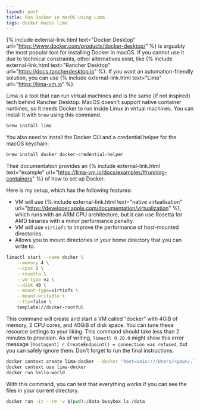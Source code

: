 ```yaml
---
layout: post
title: Run Docker in macOS Using Lima
tags: docker macos lima
---
```


{% include external-link.html text="Docker Desktop" url="https://www.docker.com/products/docker-desktop/" %}
is arguably the most popular tool for installing Docker in macOS. If you cannot use it due to technical constraints,
other alternatives exist, like {% include external-link.html text="Rancher Desktop" url="https://docs.rancherdesktop.io" %}.
If you want an automation-friendly solution, you can use {% include external-link.html text="Lima" url="https://lima-vm.io" %}.

Lima is a tool that can run virtual machines and is the same (if not inspired) tech behind Rancher Desktop.
MacOS doesn't support native container runtimes, so it needs Docker to run inside Linux in virtual machines.
You can install it with `brew` using this command.

```sh
brew install lima
```

You also need to install the Docker CLI and a credential helper for the macOS keychain:

```sh
brew install docker docker-credential-helper
```

Their documentation provides an {% include external-link.html text="example" url="https://lima-vm.io/docs/examples/#running-containers" %}
of how to set up Docker.

Here is my setup, which has the following features:

- VM will use {% include external-link.html text="native virtualisation" url="https://developer.apple.com/documentation/virtualization" %},
  which runs with an ARM CPU architecture, but it can use Rosetta for AMD binaries with a minor performance penalty.
- VM will use `virtiofs` to improve the performance of host-mounted directories.
- Allows you to mount directories in your home directory that you can write to.

```sh
limactl start --name docker \
    --memory 4 \
    --cpus 2 \
    --rosetta \
    --vm-type vz \
    --disk 40 \
    --mount-type=virtiofs \
    --mount-writable \
    --tty=false \
    template://docker-rootful
```

This command will create and start a VM called "docker" with 4GiB of memory, 2 CPU cores, and 40GiB of disk space.
You can tune these resource settings to your liking. This command should take less than 2 minutes to provision.
As of writing, `limactl 0.20.0` might show this error message `[hostagent] r.CreateEndpoint() = connection was refused`,
but you can safely ignore them. Don't forget to run the final instructions.

```sh
docker context create lima-docker --docker "host=unix:///Users/<you>/.lima/docker/sock/docker.sock"
docker context use lima-docker
docker run hello-world
```

With this command, you can test that everything works if you can see the files in your current directory.

```sh
docker run -it --rm -v $(pwd):/data busybox ls /data
```
